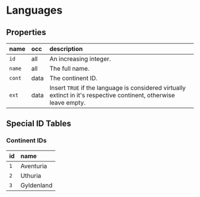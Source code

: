 # Languages

## Properties

name | occ | description
:--- | :--- | :---
`id` | all | An increasing integer.
`name` | all | The full name.
`cont` | data | The continent ID.
`ext` | data | Insert `TRUE` if the language is considered virtually extinct in it's respective continent, otherwise leave empty.

## Special ID Tables

### Continent IDs

id | name
:--- | :---
`1` | Aventuria
`2` | Uthuria
`3` | Gyldenland

